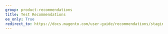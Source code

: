 ```yaml
---
group: product-recommendations
title: Test Recommendations
ee_only: True
redirect_to: https://docs.magento.com/user-guide/recommendations/staging-environment.html
---
```

